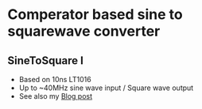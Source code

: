 # Comperator based sine to squarewave converter

## SineToSquare I
* Based on 10ns LT1016
* Up to ~40MHz sine wave input / Square wave output
* See also my [Blog post](http://eetec.ch/2017/09/16/high-speed-sine-to-square-wave-converter-based-on-lt1016-comparator/)